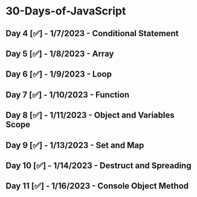 # 30-Days-of-JavaScript

## Day 4 [✅] - 1/7/2023 - Conditional Statement
## Day 5 [✅] - 1/8/2023 - Array
## Day 6 [✅] - 1/9/2023 - Loop
## Day 7 [✅] - 1/10/2023 - Function
## Day 8 [✅] - 1/11/2023 - Object and Variables Scope
## Day 9 [✅] - 1/13/2023 - Set and Map
## Day 10 [✅] - 1/14/2023 - Destruct and Spreading
## Day 11 [✅] - 1/16/2023 - Console Object Method